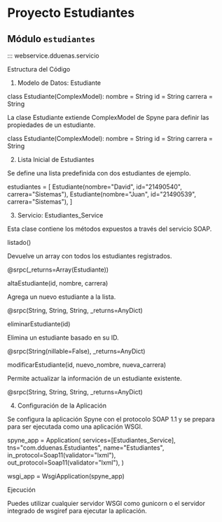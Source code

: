# Proyecto Estudiantes

## Módulo `estudiantes`

::: webservice.dduenas.servicio

Estructura del Código

1. Modelo de Datos: Estudiante

class Estudiante(ComplexModel):
    nombre = String
    id = String
    carrera = String

La clase Estudiante extiende ComplexModel de Spyne para definir las propiedades de un estudiante.

class Estudiante(ComplexModel):
    nombre = String
    id = String
    carrera = String

2. Lista Inicial de Estudiantes

Se define una lista predefinida con dos estudiantes de ejemplo.

estudiantes = [
    Estudiante(nombre="David", id="21490540", carrera="Sistemas"),
    Estudiante(nombre="Juan", id="21490539", carrera="Sistemas"),
]

3. Servicio: Estudiantes_Service

Esta clase contiene los métodos expuestos a través del servicio SOAP.

listado()

Devuelve un array con todos los estudiantes registrados.

@srpc(_returns=Array(Estudiante))

altaEstudiante(id, nombre, carrera)

Agrega un nuevo estudiante a la lista.

@srpc(String, String, String, _returns=AnyDict)

eliminarEstudiante(id)

Elimina un estudiante basado en su ID.

@srpc(String(nillable=False), _returns=AnyDict)

modificarEstudiante(id, nuevo_nombre, nueva_carrera)

Permite actualizar la información de un estudiante existente.

@srpc(String, String, String, _returns=AnyDict)

4. Configuración de la Aplicación

Se configura la aplicación Spyne con el protocolo SOAP 1.1 y se prepara para ser ejecutada como una aplicación WSGI.

spyne_app = Application(
    services=[Estudiantes_Service],
    tns="com.dduenas.Estudiantes",
    name="Estudiantes",
    in_protocol=Soap11(validator="lxml"),
    out_protocol=Soap11(validator="lxml"),
)

wsgi_app = WsgiApplication(spyne_app)

Ejecución

Puedes utilizar cualquier servidor WSGI como gunicorn o el servidor integrado de wsgiref para ejecutar la aplicación.